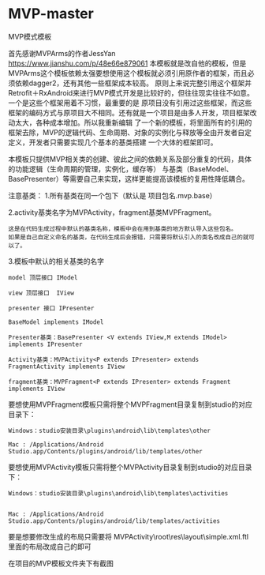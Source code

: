 # MVP-master

MVP模式模板

首先感谢MVPArms的作者JessYan
https://www.jianshu.com/p/48e66e879061
本模板就是改自他的模板，但是MVPArms这个模板依赖太强要想使用这个模板就必须引用原作者的框架，而且必须依赖dagger2，还有其他一些框架成本较高。
原则上来说完整引用这个框架并Retrofit＋RxAndroid来进行MVP模式开发是比较好的，但往往现实往往不如意。一个是这些个框架用着不习惯，最重要的是
原项目没有引用过这些框架，而这些框架的编码方式与原项目大不相同。还有就是一个项目是由多人开发，项目框架改动太大，各种成本增加。所以我重新编辑
了一个新的模板，将里面所有的引用的框架去除，MVP的逻辑代码、生命周期、对象的实例化与释放等全由开发者自定定义，开发者只需要实现几个基本的基类搭建
一个大体的框架即可。

本模板只提供MVP相关类的创建、彼此之间的依赖关系及部分重复的代码，具体的功能逻辑（生命周期的管理，实例化，缓存等）
与基类（BaseModel、BasePresenter）等需要自己来实现，这样更能提高该模板的复用性降低耦合。





注意基类：
1.所有基类在同一个包下（默认是 项目包名.mvp.base）

2.activity基类名字为MVPActivity，fragment基类MVPFragment。

	这是在代码生成过程中默认的基类名称，模板中会在用到基类的地方默认导入这些包名。
	如果是自己自定义命名的基类，在代码生成后会报错，只需要将默认引入的类名改成自己的就可以了。
	
	
3.模板中默认的相关基类的名字

	model 顶层接口 IModel
	
	view 顶层接口  IView
	
	presenter 接口 IPresenter
	
	BaseModel implements IModel
	
	Presenter基类：BasePresenter <V extends IView,M extends IModel> implements IPresenter
	
	Activity基类：MVPActivity<P extends IPresenter> extends FragmentActivity implements IView
	
	fragment基类：MVPFragment<P extends IPresenter> extends Fragment implements IView
  
  
要想使用MVPFragment模板只需将整个MVPFragment目录复制到studio的对应目录下：

	Windows：studio安装目录\plugins\android\lib\templates\other
	
	Mac : /Applications/Android Studio.app/Contents/plugins/android/lib/templates/other
	
要想使用MVPActivity模板只需将整个MVPActivity目录复制到studio的对应目录下：

	Windows：studio安装目录\plugins\android\lib\templates\activities
	
	
	Mac : /Applications/Android Studio.app/Contents/plugins/android/lib/templates/activities

要是想要修改生成的布局只需要将
MVPActivity\root\res\layout\simple.xml.ftl 里面的布局改成自己的即可


在项目的MVP模板文件夹下有截图

